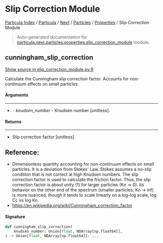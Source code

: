 # Slip Correction Module

[Particula Index](../../../../README.md#particula-index) / [Particula](../../../index.md#particula) / [Next](../../index.md#next) / [Particles](../index.md#particles) / [Properties](./index.md#properties) / Slip Correction Module

> Auto-generated documentation for [particula.next.particles.properties.slip_correction_module](https://github.com/Gorkowski/particula/blob/main/particula/next/particles/properties/slip_correction_module.py) module.

## cunningham_slip_correction

[Show source in slip_correction_module.py:9](https://github.com/Gorkowski/particula/blob/main/particula/next/particles/properties/slip_correction_module.py#L9)

Calculate the Cunningham slip correction factor. Accounts for
non-continuum effects on small particles.

#### Arguments

-----
- `-` *knudsen_number* - Knudsen number [unitless].

#### Returns

--------
- Slip correction factor [unitless].

Reference:
----------
- Dimensionless quantity accounting for non-continuum effects
on small particles. It is a deviation from Stokes' Law.
Stokes assumes a no-slip condition that is not correct at
high Knudsen numbers. The slip correction factor is used to
calculate the friction factor.
Thus, the slip correction factor is about unity (1) for larger
particles (Kn -> 0). Its behavior on the other end of the
spectrum (smaller particles; Kn -> inf) is more nuanced, though
it tends to scale linearly on a log-log scale, log Cc vs log Kn.
- https://en.wikipedia.org/wiki/Cunningham_correction_factor

#### Signature

```python
def cunningham_slip_correction(
    knudsen_number: Union[float, NDArray[np.float64]],
) -> Union[float, NDArray[np.float64]]: ...
```
